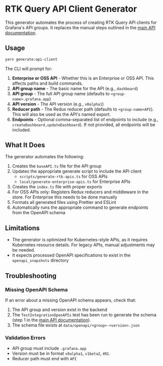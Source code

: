# RTK Query API Client Generator

This generator automates the process of creating RTK Query API clients for Grafana's API groups. It replaces the manual steps outlined in the [main API documentation](../../public/app/api/README.md).

## Usage

```bash
yarn generate:api-client
```

The CLI will prompt for:

1. **Enterprise or OSS API** - Whether this is an Enterprise or OSS API. This affects paths and build commands.
2. **API group name** - The basic name for the API (e.g., `dashboard`)
3. **API group** - The full API group name (defaults to `<group-name>.grafana.app`)
4. **API version** - The API version (e.g., `v0alpha1`)
5. **Reducer path** - The Redux reducer path (defaults to `<group-name>API`). This will also be used as the API's named export.
6. **Endpoints** - Optional comma-separated list of endpoints to include (e.g., `createDashboard,updateDashboard`). If not provided, all endpoints will be included.

## What It Does

The generator automates the following:

1. Creates the `baseAPI.ts` file for the API group
2. Updates the appropriate generate script to include the API client
   - `scripts/generate-rtk-apis.ts` for OSS APIs
   - `local/generate-enterprise-apis.ts` for Enterprise APIs
3. Creates the `index.ts` file with proper exports
4. For OSS APIs only: Registers Redux reducers and middleware in the store. For Enterprise this needs to be done manually
5. Formats all generated files using Prettier and ESLint
6. Automatically runs the appropriate command to generate endpoints from the OpenAPI schema

## Limitations

- The generator is optimized for Kubernetes-style APIs, as it requires Kubernetes resource details. For legacy APIs, manual adjustments may be needed.
- It expects processed OpenAPI specifications to exist in the `openapi_snapshots` directory

## Troubleshooting

### Missing OpenAPI Schema

If an error about a missing OpenAPI schema appears, check that:

1. The API group and version exist in the backend
2. The `TestIntegrationOpenAPIs` test has been run to generate the schema (step 1 in the [main API documentation](../../public/app/api/README.md)).
3. The schema file exists at `data/openapi/<group>-<version>.json`

### Validation Errors

- API group must include `.grafana.app`
- Version must be in format `v0alpha1`, `v1beta2`, etc.
- Reducer path must end with `API`
